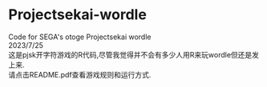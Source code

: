 # Projectsekai-wordle
Code for SEGA's otoge Projectsekai wordle  
2023/7/25  
这是pjsk开字符游戏的R代码,尽管我觉得并不会有多少人用R来玩wordle但还是发上来.  
请点击README.pdf查看游戏规则和运行方式.  
